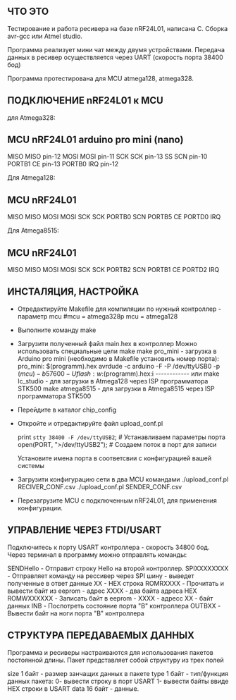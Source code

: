 ЧТО ЭТО
--------
Тестирование и работа ресивера на базе nRF24L01, написана C.
Сборка avr-gcc или Atmel studio.

Программа реализует мини чат между двумя устройствами. Передача
данных в ресивер осуществляется через UART (скорость порта 38400 бод)

Программа протестирована для MCU atmega128, atmega328. 

ПОДКЛЮЧЕНИЕ nRF24L01 к MCU
--------------------------

для Atmega328:

MCU	nRF24L01	arduino pro mini (nano)
-----------------------------------------------
MISO	MISO		pin-12
MOSI	MOSI		pin-11
SCK	SCK		pin-13
SS	SCN		pin-10
PORTB1	CE		pin-13
PORTB0	IRQ		pin-12

Для Atmega128:

MCU	nRF24L01
----------------
MISO	MISO
MOSI	MOSI
SCK	SCK
PORTB0	SCN
PORTB5	CE
PORTD0	IRQ

Для Atmega8515:

MCU	nRF24L01
----------------
MISO	MISO
MOSI	MOSI
SCK	SCK
PORTB2	SCN
PORTB1	CE
PORTD2	IRQ


ИНСТАЛЯЦИЯ, НАСТРОЙКА
---------------------
- Отредактируйте Makefile для компиляции по нужный контроллер - параметр mcu
    #mcu          = atmega328p
    mcu          = atmega128
- Выполните команду make
- Загрузити полученный файл main.hex в контроллер
   Можно использовать специальные цели make
   make pro_mini - загрузка в Arduino pro mini (необходимо в Makefile установить номер порта):
      pro_mini: $(programm).hex
        avrdude -c arduino -F -P /dev/ttyUSB0 -p $(mcu) -b 57600  -U flash:w:$(programm).hex:i
                                 ------------
   или
   make lc_studio - для загрузки в Atmega128 через ISP программатора STK500
   make atmega8515 - для загрузки в Atmega8515 через ISP программатора STK500
- Перейдите в каталог chip_config
- Откройте и отредактируйте файл upload_conf.pl

    print `stty 38400 -F /dev/ttyUSB2`; # Устанавливаем параметры порта
    open(PORT, ">/dev/ttyUSB2"); # Создаем поток в порт для записи

  Установите имена порта в соответсвии с конфигурацией вашей системы

- Загрузити конфигурацию сети в два MCU командами
   ./upload_conf.pl RECIVER_CONF.csv
   ./upload_conf.pl SENDER_CONF.csv
- Перезагрузите MCU с подключенным nRF24L01,  для применения конфигурации.

УПРАВЛЕНИЕ ЧЕРЕЗ FTDI/USART
---------------------------
Подключитесь к порту USART контроллера - скорость 34800 бод.
Через терминал в программу можно отправлять команды:

SENDHello	- Отправит строку Hello на второй контроллер.
SPIXXXXXXXX	- Отправляет команду на рессивер через SPI шину - 
                  выведет полученные в ответ данные XX - HEX строка
ROMRXXXX	- Прочитать и вывести байт из eeprom - адрес XXXX - два байта адреса HEX
ROMWXXXXXX	- Записать байт в eeprom - XXXX - адресс XX - байт данных
INB		- Поспотреть состояние порта "B" контроллера
OUTBXX		- Вывести байт на ноги порта "B" контроллера

СТРУКТУРА ПЕРЕДАВАЕМЫХ ДАННЫХ
-----------------------------
Программа и ресиверы настраиваются для использования пакетов постоянной длины.
Пакет представляет собой структуру из трех полей

size 1 байт - размер занчащих данных в пакете
type 1 байт - тип/функция данных пакета:
                0- вывести строку в порт USART
                1- вывести байты ввиде HEX строки в USART
data 16 байт - данные.

